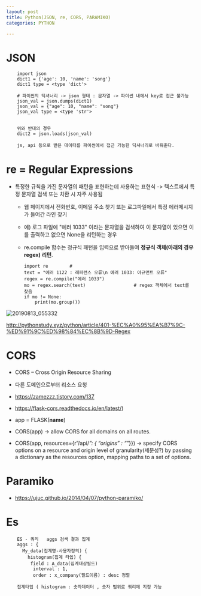 ```yaml
---
layout: post
title: Python(JSON, re, CORS, PARAMIKO)
categories: PYTHON

---
```



# JSON


        import json
        dict1 = {'age': 10, 'name': 'song'}
        dict1 type = <type 'dict'>
        
        # 파이썬의 딕셔너리 -> json 형태 : 문자열 -> 파이썬 내에서 key로 접근 불가능
        json_val = json.dumps(dict1)              
        json_val = {"age": 10, "name": "song"}
        json_val type = <type 'str'>
        
        
        위와 반대의 경우
        dict2 = json.loads(json_val)
        
        js, api 등으로 받은 데이터를 파이썬에서 접근 가능한 딕셔너리로 바꿔준다.
        
        
       
        

# re = Regular Expressions 
* 특정한 규칙을 가진 문자열의 패턴을 표현하는데 사용하는 표현식 -> 텍스트에서 특정 문자열 검색 또는 치환 시 자주 사용됨
  * 웹 페이지에서 전화번호, 이메일 주소 찾기 또는 로그파일에서 특정 에러메시지가 들어간 라인 찾기
  * 예) 로그 파일에 "에러 1033" 이라는 문자열을 검색하여 이 문자열이 있으면 이를 출력하고 없으면 None을 리턴하는 경우
  * re.compile 함수는 정규식 패턴을 입력으로 받아들여 **정규식 객체(아래의 경우 regex) 리턴**. 
  
  
        import re        # 
        text = "에러 1122 : 레퍼런스 오류\n 에러 1033: 아규먼트 오류"
        regex = re.compile("에러 1033")                               
        mo = regex.search(text)                  # regex 객체에서 text를 찾음 
        if mo != None:
            print(mo.group()) 
            
![20190813_055332](https://user-images.githubusercontent.com/47915302/62897695-c20abc80-bd8e-11e9-9d86-6333e48cbc90.png)            
            
http://pythonstudy.xyz/python/article/401-%EC%A0%95%EA%B7%9C-%ED%91%9C%ED%98%84%EC%8B%9D-Regex


# CORS
* CORS – Cross Origin Resource Sharing 
* 다른 도메인으로부터 리소스 요청 
* https://zamezzz.tistory.com/137
* https://flask-cors.readthedocs.io/en/latest/)

* app = FLASK(__name__)
* CORS(app) -> allow CORS for all domains on all routes.

* CORS(app, resources={r”/api/*”: { “origins” : “*”}})   ->  specify CORS options on a resource and origin level of granularity(세분성?) by passing a dictionary as the resources option, mapping paths to a set of options.


# Paramiko 

* https://ujuc.github.io/2014/04/07/python-paramiko/



# Es

        ES - 쿼리   aggs 검색 결과 집계 
        aggs : {       
          My_data(집계명-사용자정의) {
            histogram(집계 타입) {
             field : A_data(집계대상필드)
              interval : 1,
              order : x_company(필드이름) : desc 정렬

        집계타입 ( histogram : 숫자데이터 , 숫자 범위로 쿼리에 지정 가능
